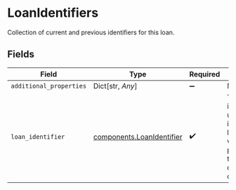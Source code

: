 # LoanIdentifiers

Collection of current and previous identifiers for this loan.


## Fields

| Field                                                                                                    | Type                                                                                                     | Required                                                                                                 | Description                                                                                              |
| -------------------------------------------------------------------------------------------------------- | -------------------------------------------------------------------------------------------------------- | -------------------------------------------------------------------------------------------------------- | -------------------------------------------------------------------------------------------------------- |
| `additional_properties`                                                                                  | Dict[str, *Any*]                                                                                         | :heavy_minus_sign:                                                                                       | N/A                                                                                                      |
| `loan_identifier`                                                                                        | [components.LoanIdentifier](../../models/components/loanidentifier.md)                                   | :heavy_check_mark:                                                                                       | The information used to identify this loan by various parties to the transaction or other organizations. |